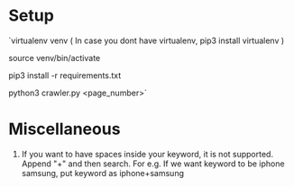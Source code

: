 # Setup

`virtualenv venv ( In case you dont have virtualenv, pip3 install virtualenv )

source venv/bin/activate

pip3 install -r requirements.txt

python3 crawler.py <keyword> <page_number>`

# Miscellaneous

1) If you want to have spaces inside your keyword, it is not supported. Append "+" and then search. 
   For e.g. If we want keyword to be iphone samsung, put keyword as iphone+samsung
